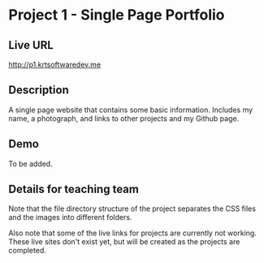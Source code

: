 # Project 1 - Single Page Portfolio

## Live URL
<http://p1.krtsoftwaredev.me>

## Description
A single page website that contains some basic information. Includes my name, a photograph, and links to other projects and my Github page.

## Demo
To be added.

## Details for teaching team
Note that the file directory structure of the project separates the CSS files and the images into 
different folders.

Also note that some of the live links for projects are currently not working. These live sites don't 
exist yet, but will be created as the projects are completed.
